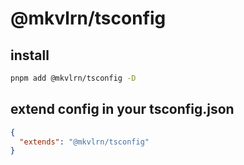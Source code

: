 # @mkvlrn/tsconfig

## install

```bash
pnpm add @mkvlrn/tsconfig -D
```

## extend config in your tsconfig.json

```json
{
  "extends": "@mkvlrn/tsconfig"
}
```
